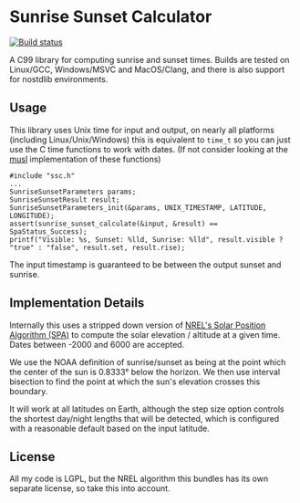 # Sunrise Sunset Calculator

[![Build status](https://github.com/jacob-pro/sunrise-sunset-calculator/actions/workflows/cmake.yml/badge.svg)](https://github.com/jacob-pro/sunrise-sunset-calculator/actions/workflows/cmake.yml)

A C99 library for computing sunrise and sunset times. Builds are tested on Linux/GCC, Windows/MSVC and MacOS/Clang,
and there is also support for nostdlib environments.

## Usage

This library uses Unix time for input and output, on nearly all platforms (including Linux/Unix/Windows) this is
equivalent to `time_t` so you can just use the C time functions to work with dates. (If not consider looking at the
[musl](http://git.musl-libc.org/cgit/musl/tree/src/time) implementation of these functions)

```
#include "ssc.h"
...
SunriseSunsetParameters params;
SunriseSunsetResult result;
SunriseSunsetParameters_init(&params, UNIX_TIMESTAMP, LATITUDE, LONGITUDE);
assert(sunrise_sunset_calculate(&input, &result) == SpaStatus_Success);
printf("Visible: %s, Sunset: %lld, Sunrise: %lld", result.visible ? "true" : "false", result.set, result.rise);
```

The input timestamp is guaranteed to be between the output sunset and sunrise.

## Implementation Details

Internally this uses a stripped down version of [NREL's Solar Position Algorithm (SPA)](https://midcdmz.nrel.gov/spa/)
to compute the solar elevation / altitude at a given time. Dates between -2000 and 6000 are accepted.

We use the NOAA definition of sunrise/sunset as being at the point which the center of the sun is 0.8333° below
the horizon. We then use interval bisection to find the point at which the sun's elevation crosses this boundary.

It will work at all latitudes on Earth, although the step size option controls the shortest day/night lengths that
will be detected, which is configured with a reasonable default based on the input latitude.

## License

All my code is LGPL, but the NREL algorithm this bundles has its own separate license, so take this into account.
